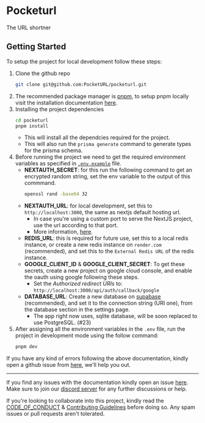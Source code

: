 # Pocketurl

The URL shortner

## Getting Started

To setup the project for local development follow these steps:

1. Clone the github repo
   ```bash
   git clone git@github.com:PocketURL/pocketurl.git
   ```
2. The recommended package manager is [pnpm](https://pnpm.io), to setup pnpm locally visit the installation documentation [here](https://pnpm.io/installation).
3. Installing the project dependencies
   ```bash
   cd pocketurl
   pnpm install
   ```
   - This will install all the dependcies required for the project.
   - This will also run the `prisma generate` command to generate types for the prisma schema.
4. Before running the project we need to get the required environment variables as specified in [`.env.example`](./.env.example) file.
   - **NEXTAUTH_SECRET**: for this run the following command to get an encrypted random string, set the env variable to the output of this commmand.
     ```bash
     openssl rand -base64 32
     ```
   - **NEXTAUTH_URL**: for local development, set this to `http://localhost:3000`, the same as nextjs default hosting url.
     - In case you're using a custom port to serve the NextJS project, use the url according to that port.
     - More information, [here](https://next-auth.js.org/configuration/options#nextauth_url).
   - **REDIS_URL**: this is required for future use, set this to a local redis instance, or create a new redis instance on `render.com` (recommended), and set this to the `External Redis URL` of the redis instance.
   - **GOOGLE_CLIENT_ID** & **GOOGLE_CLIENT_SECRET**: To get these secrets, create a new project on google cloud console, and enable the oauth using google following these steps.
     - Set the _Authorized redirect URIs_ to: `http://localhost:3000/api/auth/callback/google`
   - **DATABASE_URL**: Create a new database on [supabase](https://supabase.com) (recommended), and set it to the connection string (URI one), from the database section in the settings page.
     - The app right now uses, sqlite database, will be soon replaced to use PostgreSQL. (#23)
5. After assigning all the environment variables in the `.env` file, run the project in development mode using the follow command:
   ```bash
   pnpm dev
   ```

If you have any kind of errors following the above documentation, kindly open a github issue from [here](https://bit.ly/3VMYtyp), we'll help you out.

---

If you find any issues with the documentation kindly open an issue [here](https://bit.ly/3VMYtyp). Make sure to join our [discord server](https://discord.gg/hQTFbaCj) for any further discussions or help.

If you're looking to collaborate into this project, kindly read the [CODE_OF_CONDUCT](./CODE_OF_CONDUCT.md) & [Contributing Guidelines](./CONTRIBUTING.md) before doing so. Any spam issues or pull requests aren't tolerated.
